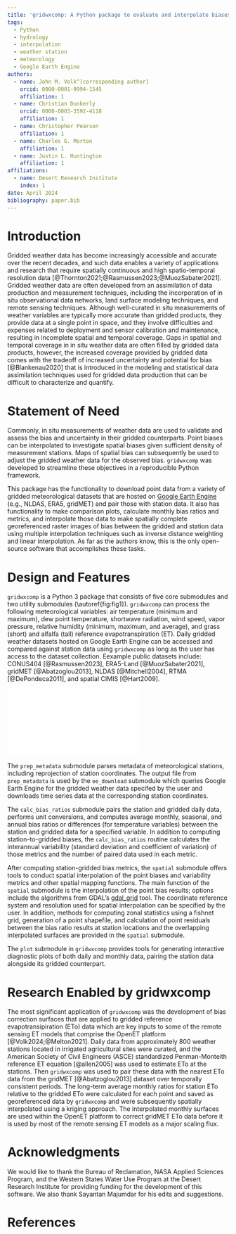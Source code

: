 ```yaml
---
title: 'gridwxcomp: A Python package to evaluate and interpolate biases between station and gridded weather data.'
tags:
  - Python
  - hydrology
  - interpolation
  - weather station
  - meteorology
  - Google Earth Engine
authors:
  - name: John M. Volk^[corresponding author]
    orcid: 0000-0001-9994-1545
    affiliation: 1
  - name: Christian Dunkerly
    orcid: 0000-0003-3592-4118
    affiliation: 1
  - name: Christopher Pearson
    affiliation: 1 
  - name: Charles G. Morton
    affiliation: 1
  - name: Justin L. Huntington
    affiliation: 1 
affiliations:
  - name: Desert Research Institute
    index: 1
date: April 2024
bibliography: paper.bib
---
```


# Introduction

Gridded weather data has become increasingly accessible and accurate over the recent decades, and such data enables a variety of applications and research that require spatially continuous and high spatio-temporal resolution data [@Thornton2021;@Rasmussen2023;@MuozSabater2021]. Gridded weather data are often developed from an assimilation of data production and measurement techniques, including the incorporation of in situ observational data networks, land surface modeling techniques, and remote sensing techniques. Although well-curated in situ measurements of weather variables are typically more accurate than gridded products, they provide data at a single point in space, and they involve difficulties and expenses related to deployment and sensor calibration and maintenance, resulting in incomplete spatial and temporal coverage. Gaps in spatial and temporal coverage in in situ weather data are often filled by gridded data products, however, the increased coverage provided by gridded data comes with the tradeoff of increased uncertainty and potential for bias [@Blankenau2020] that is introduced in the modeling and statistical data assimilation techniques used for gridded data production that can be difficult to characterize and quantify. 

# Statement of Need

Commonly, in situ measurements of weather data are used to validate and assess the bias and uncertainty in their gridded counterparts. Point biases can be interpolated to investigate spatial biases given sufficient density of measurement stations. Maps of spatial bias can subsequently be used to adjust the gridded weather data for the observed bias. ``gridwxcomp`` was developed to streamline these objectives in a reproducible Python framework. 

This package has the functionality to download point data from a variety of gridded meteorological datasets that are hosted on [Google Earth Engine](https://developers.google.com/earth-engine/datasets/) (e.g., NLDAS, ERA5, gridMET) and pair those with station data. It also has functionality to make comparison plots, calculate monthly bias ratios and metrics, and interpolate those data to make spatially complete georeferenced raster images of bias between the gridded and station data using multiple interpolation techniques such as inverse distance weighting and linear interpolation. As far as the authors know, this is the only open-source software that accomplishes these tasks.

# Design and Features

``gridwxcomp`` is a Python 3 package that consists of five core submodules and two utility submodules (\autoref{fig:fig1}). ``gridwxcomp`` can process the following meteorological variables: air temperature (minimum and maximum), dew point temperature, shortwave radiation, wind speed, vapor pressure, relative humidity (minimum, maximum, and average), and grass (short) and alfalfa (tall) reference evapotranspiration (ET). Daily gridded weather datasets hosted on Google Earth Engine can be accessed and compared against station data using ``gridwxcomp`` as long as the user has access to the dataset collection. Eexample public datasets include: CONUS404 [@Rasmussen2023], ERA5-Land [@MuozSabater2021], gridMET [@Abatzoglou2013], NLDAS [@Mitchell2004], RTMA [@DePondeca2011], and spatial CIMIS [@Hart2009]. 

![Flowchart diagram of submodules and data processing pipeline of ``gridwxcomp``.\label{fig:fig1}](figure1.pdf)

The ``prep_metadata`` submodule parses metadata of meteorological stations, including reprojection of station coordinates. The output file from ``prep_metadata`` is used by the ``ee_download`` submodule which queries Google Earth Engine for the gridded weather data specifed by the user and downloads time series data at the corresponding station coordinates. 

The ``calc_bias_ratios`` submodule pairs the station and gridded daily data, performs unit conversions, and computes average monthly, seasonal, and annual bias ratios or differences (for temperature variables) between the station and gridded data for a specified variable. In addition to computing station-to-gridded biases, the ``calc_bias_ratios`` routine calculates the interannual variability (standard deviation and coefficient of variation) of those metrics and the number of paired data used in each metric. 

After computing station-gridded bias metrics, the ``spatial`` submodule offers tools to conduct spatial interpolation of the point biases and variability metrics and other spatial mapping functions. The main function of the ``spatial`` submodule is the interpolation of the point bias results; options include the algorithms from GDAL’s [gdal_grid](https://www.gdal.org/gdal_grid.html) tool. The coordinate reference system and resolution used for spatial interpolation can be specified by the user. In addition, methods for computing zonal statistics using a fishnet grid, generation of a point shapefile, and calculation of point residuals between the bias ratio results at station locations and the overlapping interpolated surfaces are provided in the ``spatial`` submodule. 

The ``plot`` submodule in ``gridwxcomp`` provides tools for generating interactive diagnostic plots of both daily and monthly data, pairing the station data alongside its gridded counterpart. 

# Research Enabled by gridwxcomp

The most significant application of ``gridwxcomp`` was the development of bias correction surfaces that are applied to gridded reference evapotransipiration (ETo) data which are key inputs to some of the remote sensing ET models that comprise the OpenET platform [@Volk2024;@Melton2021]. Daily data from approximately 800 weather stations located in irrigated agricultural sites were curated, and the American Society of Civil Engineers (ASCE) standardized Penman-Monteith reference ET equation [@allen2005] was used to estimate ETo at the stations. Then ``gridwxcomp`` was used to pair these data with the nearest ETo data from the gridMET [@Abatzoglou2013] dataset over temporally consistent periods. The long-term average monthly ratios for station ETo relative to the gridded ETo were calculated for each point and saved as georeferenced data by ``gridwxcomp`` and were subsequently spatially interpolated using a kriging approach. The interpolated monthly surfaces are used within the OpenET platform to correct gridMET ETo data before it is used by most of the remote sensing ET models as a major scaling flux. 

# Acknowledgments

We would like to thank the Bureau of Reclamation, NASA Applied Sciences Program, and the Western States Water Use Program at the Desert Research Institute for providing funding for the development of this software. We also thank Sayantan Majumdar for his edits and suggestions.

# References


